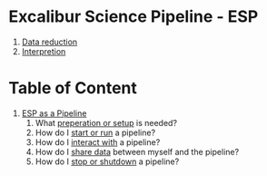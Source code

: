 # Excalibur Science Pipeline - ESP
[](img/logo.png)
1. [Data reduction](reduction)
1. [Interpretion](interpretation)

# Table of Content

1. [ESP as a Pipeline](pipeline)
    1. What [preperation or setup](preparation) is needed?
    1. How do I [start or run](pipeline/start) a pipeline?
    1. How do I [interact with](pipeline/interact) a pipeline?
    1. How do I [share data](pipeline/sharing) between myself and the pipeline?
    1. How do I [stop or shutdown](pipeline/stop) a pipeline?
